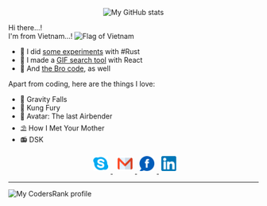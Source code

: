 <p align="center">
  <img alt="My GitHub stats" src="https://github-readme-stats.vercel.app/api?username=hoangph271&show_icons=true&theme=nord" />
</p>

Hi there...!  
I'm from Vietnam...!
<img src="https://emojipedia-us.s3.dualstack.us-west-1.amazonaws.com/thumbs/320/facebook/65/flag-for-vietnam_1f1fb-1f1f3.png" alt="Flag of Vietnam" width="20" />

- 🦀 I did [some experiments](https://github.com/hoangph271/launcher) with #Rust
- 🌟 I made a [GIF search tool](https://github.com/hoangph271/gallereasy) with React
- 📜 And [the Bro code](https://github.com/hoangph271/the_bro_code), as well

Apart from coding, here are the things I love:

- 🦄 Gravity Falls
- 👟 Kung Fury
- 🌊 Avatar: The last Airbender
- ⛱ How I Met Your Mother
- 📻 DSK

<p align="center">
  <a href="https://join.skype.com/invite/fCJAQbUbIXft" target="_blank" style="margin: 5px">
    <img alt="Skype me" src="skype.png" width="30" style="margin: 5px" />
  </a>
  <a href="mailto:hoangph271@gmail.co" target="_blank">
    <img alt="Email me" src="gmail.png" width="30" style="margin: 5px" />
  </a>
  <a href="https://fb.com/hoangph271" target="_blank">
    <img alt="My Facebook" src="fb.png" width="30" style="margin: 5px" />
  </a>
  <a href="https://www.linkedin.com/in/hoangph271" target="_blank">
    <img alt="My LinkedIn" src="linkedin.png" width="30" style="margin: 5px" />
  </a>
</p>

---

![My CodersRank profile](https://cr-ss-service.azurewebsites.net/api/ScreenShot?widget=summary&username=hoangph271&branding=false)
